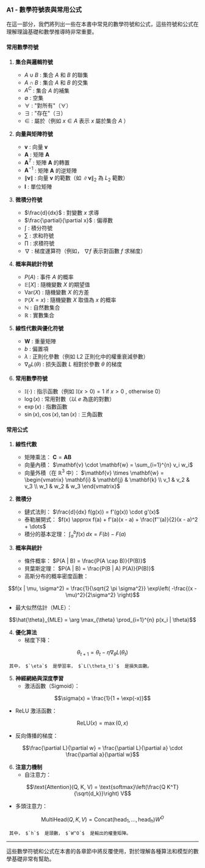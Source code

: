 ### **A1 - 數學符號表與常用公式**

在這一部分，我們將列出一些在本書中常見的數學符號和公式，這些符號和公式在理解理論基礎和數學推導時非常重要。

#### **常用數學符號**

1. **集合與邏輯符號**
   -  $`A \cup B`$ : 集合  $`A`$  和  $`B`$  的聯集
   -  $`A \cap B`$ : 集合  $`A`$  和  $`B`$  的交集
   -  $`A^C`$ : 集合  $`A`$  的補集
   -  $`\emptyset`$ : 空集
   -  $`\forall`$ : "對所有"（∀）
   -  $`\exists`$ : "存在"（∃）
   -  $`\in`$ : 屬於（例如  $`x \in A`$  表示  $`x`$  屬於集合  $`A`$ ）

2. **向量與矩陣符號**
   -  $`\mathbf{v}`$ : 向量  $`\mathbf{v}`$ 
   -  $`\mathbf{A}`$ : 矩陣  $`\mathbf{A}`$ 
   -  $`\mathbf{A}^{T}`$ : 矩陣  $`\mathbf{A}`$  的轉置
   -  $`\mathbf{A}^{-1}`$ : 矩陣  $`\mathbf{A}`$  的逆矩陣
   -  $`\| \mathbf{v} \|`$ : 向量  $`\mathbf{v}`$  的範數（如  $`\| \mathbf{v} \|_2`$  為  $`L_2`$  範數）
   -  $`\mathbf{I}`$ : 單位矩陣

3. **微積分符號**
   -  $`\frac{d}{dx}`$ : 對變數  $`x`$  求導
   -  $`\frac{\partial}{\partial x}`$ : 偏導數
   -  $`\int`$ : 積分符號
   -  $`\sum`$ : 求和符號
   -  $`\prod`$ : 求積符號
   -  $`\nabla`$ : 梯度運算符（例如， $`\nabla f`$  表示對函數  $`f`$  求梯度）

4. **概率與統計符號**
   -  $`P(A)`$ : 事件  $`A`$  的概率
   -  $`\mathbb{E}[X]`$ : 隨機變數  $`X`$  的期望值
   -  $`\text{Var}(X)`$ : 隨機變數  $`X`$  的方差
   -  $`\mathbb{P}(X = x)`$ : 隨機變數  $`X`$  取值為  $`x`$  的概率
   -  $`\mathbb{N}`$ : 自然數集合
   -  $`\mathbb{R}`$ : 實數集合

5. **線性代數與優化符號**
   -  $`\mathbf{W}`$ : 重量矩陣
   -  $`b`$ : 偏置項
   -  $`\lambda`$ : 正則化參數（例如 L2 正則化中的權重衰減參數）
   -  $`\nabla_{\theta} L(\theta)`$ : 损失函數  $`L`$  相對於參數  $`\theta`$  的梯度

6. **常用數學符號**
   -  $`\mathbb{I}(\cdot)`$ : 指示函數（例如  $`\mathbb{I}(x > 0) = 1`$  if  $`x > 0`$ , otherwise 0）
   -  $`\log(x)`$ : 常用對數（以  $`e`$  為底的對數）
   -  $`\exp(x)`$ : 指數函數
   -  $`\sin(x), \cos(x), \tan(x)`$ : 三角函數

#### **常用公式**

1. **線性代數**
   - 矩陣乘法： $`\mathbf{C} = \mathbf{A} \mathbf{B}`$ 
   - 向量內積： $`\mathbf{v} \cdot \mathbf{w} = \sum_{i=1}^{n} v_i w_i`$ 
   - 向量外積（在  $`\mathbb{R}^3`$  中）： $`\mathbf{v} \times \mathbf{w} = \begin{vmatrix} \mathbf{i} & \mathbf{j} & \mathbf{k} \\ v_1 & v_2 & v_3 \\ w_1 & w_2 & w_3 \end{vmatrix}`$ 

2. **微積分**
   - 鏈式法則： $`\frac{d}{dx} f(g(x)) = f'(g(x)) \cdot g'(x)`$ 
   - 泰勒展開式： $`f(x) \approx f(a) + f'(a)(x - a) + \frac{f''(a)}{2}(x - a)^2 + \dots`$ 
   - 積分的基本定理： $`\int_{a}^{b} f(x) \, dx = F(b) - F(a)`$ 

3. **概率與統計**
   - 條件概率： $`P(A | B) = \frac{P(A \cap B)}{P(B)}`$ 
   - 貝葉斯定理： $`P(A | B) = \frac{P(B | A) P(A)}{P(B)}`$ 
   - 高斯分布的概率密度函數：  
     
```math
f(x | \mu, \sigma^2) = \frac{1}{\sqrt{2 \pi \sigma^2}} \exp\left( -\frac{(x - \mu)^2}{2\sigma^2} \right)
```

   - 最大似然估計（MLE）：  
     
```math
\hat{\theta}_{MLE} = \arg \max_{\theta} \prod_{i=1}^{n} p(x_i | \theta)
```


4. **優化算法**
   - 梯度下降：  
     
```math
\theta_{t+1} = \theta_t - \eta \nabla_{\theta} L(\theta_t)
```

     其中， $`\eta`$  是學習率， $`L(\theta_t)`$  是損失函數。

5. **神經網絡與深度學習**
   - 激活函數（Sigmoid）：  
     
```math
\sigma(x) = \frac{1}{1 + \exp(-x)}
```

   - ReLU 激活函數：  
     
```math
\text{ReLU}(x) = \max(0, x)
```

   - 反向傳播的梯度：  
     
```math
\frac{\partial L}{\partial w} = \frac{\partial L}{\partial a} \cdot \frac{\partial a}{\partial w}
```


6. **注意力機制**
   - 自注意力：  
     
```math
\text{Attention}(Q, K, V) = \text{softmax}\left(\frac{Q K^T}{\sqrt{d_k}}\right) V
```

   - 多頭注意力：  
     
```math
\text{MultiHead}(Q, K, V) = \text{Concat}(\text{head}_1, \dots, \text{head}_h) W^O
```

     其中， $`h`$  是頭數， $`W^O`$  是輸出的權重矩陣。

---

這些數學符號和公式在本書的各章節中將反覆使用，對於理解各種算法和模型的數學基礎非常有幫助。